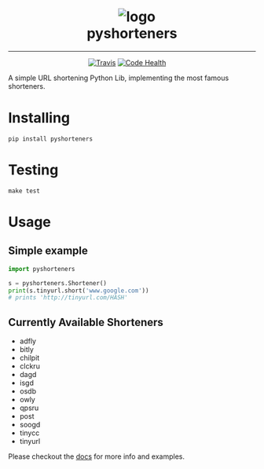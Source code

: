 <h1 align="center">
    <img src="https://blog.shareaholic.com/wp-content/uploads/2015/06/shortlink.png" alt="logo"/><br>
    pyshorteners
</h1>

<hr/>

<p align="center">
    <a href="https://travis-ci.org/ellisonleao/pyshorteners"><img src="https://travis-ci.org/ellisonleao/pyshorteners.svg?branch=master" alt="Travis"/></a>
    <a href="https://landscape.io/github/ellisonleao/pyshorteners/master"><img alt="Code Health" src="https://landscape.io/github/ellisonleao/pyshorteners/master/landscape.svg?style=flat"/></a>
    <a href="https://codecov.io/gh/ellisonleao/pyshorteners"><img src="https://codecov.io/gh/ellisonleao/pyshorteners/branch/master/graph/badge.svg" alt=""/></a>
    <a href="https://saythanks.io/to/ellisonleao"><img src="https://img.shields.io/badge/Say%20Thanks-!-1EAEDB.svg" alt=""/></a>
</p>

A simple URL shortening Python Lib, implementing the most famous shorteners.

# Installing

    pip install pyshorteners

# Testing

	make test

# Usage

## Simple example

```python
import pyshorteners

s = pyshorteners.Shortener()
print(s.tinyurl.short('www.google.com'))
# prints 'http://tinyurl.com/HASH'
```

## Currently Available Shorteners

- adfly
- bitly
- chilpit
- clckru
- dagd
- isgd
- osdb
- owly
- qpsru
- post
- soogd
- tinycc
- tinyurl

Please checkout the [docs](http://pyshorteners.readthedocs.io/en/latest/) for more info and examples.
